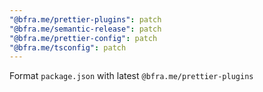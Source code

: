 ```yaml
---
"@bfra.me/prettier-plugins": patch
"@bfra.me/semantic-release": patch
"@bfra.me/prettier-config": patch
"@bfra.me/tsconfig": patch
---
```


Format `package.json` with latest `@bfra.me/prettier-plugins`
